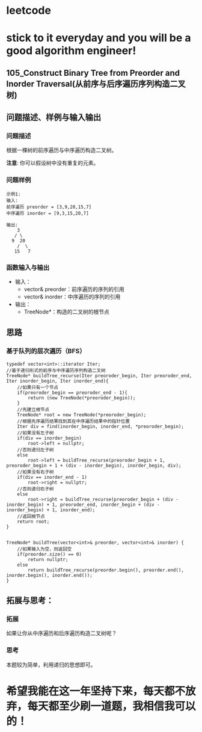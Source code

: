 # leetcode
# stick to it everyday and you will be a good algorithm engineer!
## 105_Construct Binary Tree from Preorder and Inorder Traversal(从前序与后序遍历序列构造二叉树)
## 问题描述、样例与输入输出

### 问题描述

根据一棵树的前序遍历与中序遍历构造二叉树。

__注意__:
你可以假设树中没有重复的元素。


### 问题样例

	示例1:
	输入: 
	前序遍历 preorder = [3,9,20,15,7]
	中序遍历 inorder = [9,3,15,20,7]

	输出: 
	    3
	   / \
	  9  20
		/  \
	   15   7
	
### 函数输入与输出

* 输入：
	* vector<int>& preorder：前序遍历的序列的引用
	* vector<int>& inorder：中序遍历的序列的引用
* 输出：
	* TreeNode*：构造的二叉树的根节点

## 思路	
### 基于队列的层次遍历（BFS）

	typedef vector<int>::iterator Iter;
    //基于递归形式的前序与中序遍历序列构造二叉树
    TreeNode* buildTree_recurse(Iter preoroder_begin, Iter preoroder_end, Iter inorder_begin, Iter inorder_end){
        //如果只有一个节点
        if(preoroder_begin == preoroder_end - 1){
            return (new TreeNode(*preoroder_begin));
        }
        //先建立根节点
        TreeNode* root = new TreeNode(*preoroder_begin);
        //根据先序遍历结果找到其在中序遍历结果中的指针位置
        Iter div = find(inorder_begin, inorder_end, *preoroder_begin);
        //如果没有左子树
        if(div == inorder_begin)
            root->left = nullptr;
        //否则递归左子树
        else
            root->left = buildTree_recurse(preoroder_begin + 1, preoroder_begin + 1 + (div - inorder_begin), inorder_begin, div);
        //如果没有右子树
        if(div == inorder_end - 1)
            root->right = nullptr;
        //否则递归右子树
        else
            root->right = buildTree_recurse(preoroder_begin + (div - inorder_begin) + 1, preoroder_end, inorder_begin + (div - inorder_begin) + 1, inorder_end);
        //返回根节点
        return root;
    }
    
    
    TreeNode* buildTree(vector<int>& preorder, vector<int>& inorder) {
        //如果输入为空，则返回空
        if(preorder.size() == 0)
            return nullptr;
        else
            return buildTree_recurse(preorder.begin(), preorder.end(), inorder.begin(), inorder.end());
    }
		

## 拓展与思考：
### 拓展
如果让你从中序遍历和后序遍历构造二叉树呢？
### 思考
本题较为简单，利用递归的思想即可。	  
# 希望我能在这一年坚持下来，每天都不放弃，每天都至少刷一道题，我相信我可以的！
